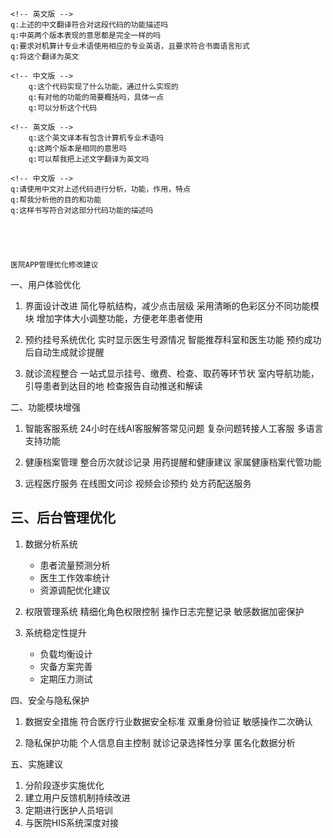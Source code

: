 
<!-- <田佳祺> -->

<!-- <针对Server copy.py> -->
    <!-- 英文版 -->
    q:上述的中文翻译符合对这段代码的功能描述吗
    q:中英两个版本表现的意思都是完全一样的吗
    q:要求对机算计专业术语使用相应的专业英语，且要求符合书面语言形式
    q:将这个翻译为英文

    <!-- 中文版 -->
        q:这个代码实现了什么功能，通过什么实现的
        q:有对他的功能的简要概括吗，具体一点
        q:可以分析这个代码
<!-- <针对Server.py> -->
    <!-- 英文版 -->
        q:这个英文译本有包含计算机专业术语吗
        q:这两个版本是相同的意思吗
        q:可以帮我把上述文字翻译为英文吗

    <!-- 中文版 -->
    q:请使用中文对上述代码进行分析，功能，作用，特点
    q:帮我分析他的目的和功能
    q:这样书写符合对这部分代码功能的描述吗





    医院APP管理优化修改建议

 一、用户体验优化

1. 界面设计改进
    简化导航结构，减少点击层级
   采用清晰的色彩区分不同功能模块
   增加字体大小调整功能，方便老年患者使用

2. 预约挂号系统优化
   实时显示医生号源情况
   智能推荐科室和医生功能
   预约成功后自动生成就诊提醒

3. 就诊流程整合
   一站式显示挂号、缴费、检查、取药等环节状
   室内导航功能，引导患者到达目的地
   检查报告自动推送和解读

 二、功能模块增强

1. 智能客服系统
   24小时在线AI客服解答常见问题
   复杂问题转接人工客服
   多语言支持功能

2. 健康档案管理
   整合历次就诊记录
   用药提醒和健康建议
   家属健康档案代管功能

3. 远程医疗服务
   在线图文问诊
   视频会诊预约
   处方药配送服务

## 三、后台管理优化

1. 数据分析系统
   - 患者流量预测分析
   - 医生工作效率统计
   - 资源调配优化建议

2. 权限管理系统
   精细化角色权限控制
   操作日志完整记录
   敏感数据加密保护

3. 系统稳定性提升
   - 负载均衡设计
   - 灾备方案完善
   - 定期压力测试

四、安全与隐私保护

1. 数据安全措施
   符合医疗行业数据安全标准
   双重身份验证
   敏感操作二次确认

2. 隐私保护功能
  个人信息自主控制
  就诊记录选择性分享
  匿名化数据分析

五、实施建议

1. 分阶段逐步实施优化
2. 建立用户反馈机制持续改进
3. 定期进行医护人员培训
4. 与医院HIS系统深度对接
